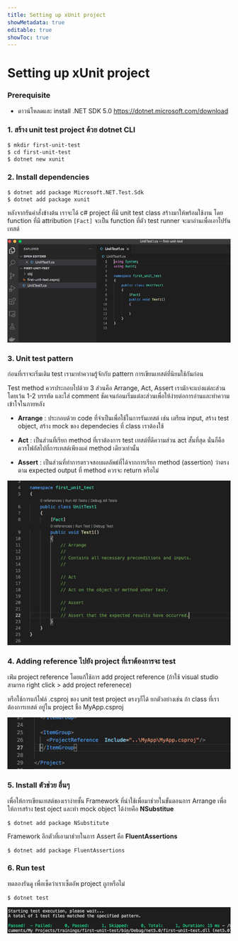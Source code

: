 ```yaml
---
title: Setting up xUnit project
showMetadata: true
editable: true
showToc: true
---
```


# Setting up xUnit project

### Prerequisite

- ดาวน์โหลดและ install .NET SDK 5.0 https://dotnet.microsoft.com/download

### 1. สร้าง unit test project ด้วย dotnet CLI

```
$ mkdir first-unit-test
$ cd first-unit-test
$ dotnet new xunit
```

### 2. Install dependencies
```
$ dotnet add package Microsoft.NET.Test.Sdk
$ dotnet add package xunit 
```

หลังจากรันคำสั่งข้างต้น เราจะได้ c# project ที่มี unit test class สร้างมาให้พร้อมใช้งาน โดย function ที่มี attribution `[Fact]` จะเป็น function ที่ตัว test runner จะมาอ่านเพื่อเอาไปรันเทสต์

![](first-unit-test.png)


### 3. Unit test pattern

ก่อนที่เราจะเริ่มเติม test เรามาทำความรู้จักกับ pattern การเขียนเทสต์ที่นิยมใช้กันก่อน

Test method ควรประกอบไปด้วย 3 ส่วนคือ Arrange, Act, Assert เรามักจะแบ่งแต่ละส่วนโดยเว้น 1-2 บรรทัด และใส่ comment ชัดเจนก่อนเริ่มแต่ละส่วนเพื่อให้ง่ายต่อการอ่านและทำความเข้าใจในภายหลัง

- **Arrange** : ประกอบด้วย code ที่จำเป็นเพื่อใช้ในการรันเทสต์ เช่น เตรียม input, สร้าง test object, สร้าง mock ของ dependecies ทึ่ class เราต้องใช้

- **Act** : เป็นส่วนที่เรียก method ที่เราต้องการ test เทสต์ที่ดีความส่วน act สั้นที่สุด นั่นก็คือควรโฟกัสไปที่การเทสต์เพียงแค่ method เดียวเท่านั้น

- **Assert** : เป็นส่วนที่ทำการตรวจสอบผลลัพธ์ที่ได้จากการเรียก method (assertion) ว่าตรงตาม expected output ที่ method ควรจะ return หรือไม่

![](unit-test-pattern.png)

### 4. Adding reference ไปยัง project ที่เราต้องการจะ test

เพ่ิม project reference โดยแก้ใช้การ add project reference (ถ้าใช้ visual studio สามารถ right click > add project referenece)

หรือใช้การแก้ไฟล์ .csproj ของ unit test project ตรงๆก็ได้ ยกตัวอย่างเช่น ถ้า class ที่เราต้องการเทสต์ อยู่ใน project ชื่อ MyApp.csproj

![](test-csproj-ref.png)

### 5. Install ตัวช่วย อื่นๆ

เพื่อให้การเขียนเทสต์ของเราง่ายชั้น Framework ที่นำใช้เพื่อมาช่วยในขั้นตอนการ Arrange เพื่อให้การสร้าง test oject และทำ mock object ได้ง่ายคือ **NSubstitue**

```
$ dotnet add package NSubstitute

```

Framework อีกตัวที่เอามาช่วยในการ Assert คือ **FluentAssertions**

```
$ dotnet add package FluentAssertions

```

### 6. Run test

ทดลองรันดู เพื่อเช็คว่าเราเซ็ตอัพ project ถูกหรือไม่

```
$ dotnet test
```
![](dotnet-test.png)